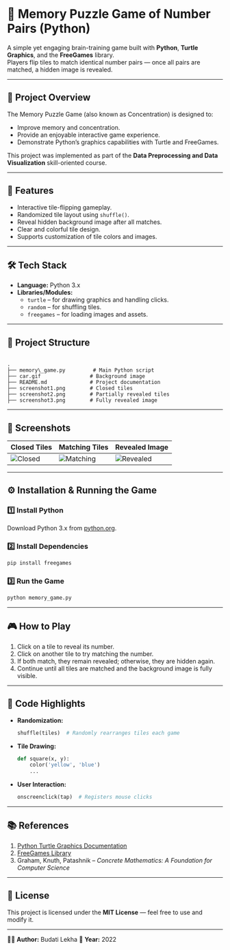 
# 🧠 Memory Puzzle Game of Number Pairs (Python)

A simple yet engaging brain-training game built with **Python**, **Turtle Graphics**, and the **FreeGames** library.  
Players flip tiles to match identical number pairs — once all pairs are matched, a hidden image is revealed.

---

## 📜 Project Overview
The Memory Puzzle Game (also known as Concentration) is designed to:
- Improve memory and concentration.
- Provide an enjoyable interactive game experience.
- Demonstrate Python’s graphics capabilities with Turtle and FreeGames.

This project was implemented as part of the **Data Preprocessing and Data Visualization** skill-oriented course.

---

## 🚀 Features
- Interactive tile-flipping gameplay.
- Randomized tile layout using `shuffle()`.
- Reveal hidden background image after all matches.
- Clear and colorful tile design.
- Supports customization of tile colors and images.

---

## 🛠️ Tech Stack
- **Language:** Python 3.x
- **Libraries/Modules:**
  - `turtle` – for drawing graphics and handling clicks.
  - `random` – for shuffling tiles.
  - `freegames` – for loading images and assets.

---

## 📂 Project Structure
```

.
├── memory\_game.py         # Main Python script
├── car.gif                # Background image
├── README.md              # Project documentation
├── screenshot1.png        # Closed tiles
├── screenshot2.png        # Partially revealed tiles
├── screenshot3.png        # Fully revealed image

````

---

## 📸 Screenshots
| Closed Tiles | Matching Tiles | Revealed Image |
|--------------|---------------|----------------|
| ![Closed](Screenshot1.png) | ![Matching](Screenshot2.png) | ![Revealed](Screenshot3.png) |

---

## ⚙️ Installation & Running the Game

### 1️⃣ Install Python
Download Python 3.x from [python.org](https://www.python.org/downloads/).

### 2️⃣ Install Dependencies
```bash
pip install freegames
````

### 3️⃣ Run the Game

```bash
python memory_game.py
```

---

## 🎮 How to Play

1. Click on a tile to reveal its number.
2. Click on another tile to try matching the number.
3. If both match, they remain revealed; otherwise, they are hidden again.
4. Continue until all tiles are matched and the background image is fully visible.

---

## 🧩 Code Highlights

* **Randomization:**

  ```python
  shuffle(tiles)  # Randomly rearranges tiles each game
  ```
* **Tile Drawing:**

  ```python
  def square(x, y):
      color('yellow', 'blue')
      ...
  ```
* **User Interaction:**

  ```python
  onscreenclick(tap)  # Registers mouse clicks
  ```

---

## 📚 References

1. [Python Turtle Graphics Documentation](https://docs.python.org/3/library/turtle.html)
2. [FreeGames Library](http://www.grantjenks.com/docs/freegames/)
3. Graham, Knuth, Patashnik – *Concrete Mathematics: A Foundation for Computer Science*

---

## 📜 License

This project is licensed under the **MIT License** — feel free to use and modify it.

---

👩‍💻 **Author:** Budati Lekha
📅 **Year:** 2022

```



